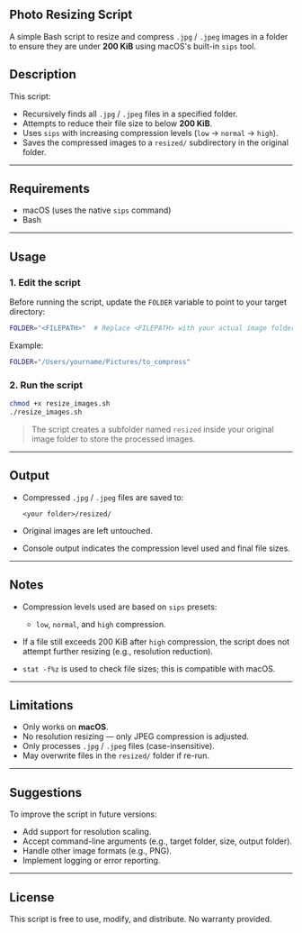 ## Photo Resizing Script

A simple Bash script to resize and compress `.jpg` / `.jpeg` images in a folder to ensure they are under **200 KiB** using macOS's built-in `sips` tool.

## Description

This script:

* Recursively finds all `.jpg` / `.jpeg` files in a specified folder.
* Attempts to reduce their file size to below **200 KiB**.
* Uses `sips` with increasing compression levels (`low` → `normal` → `high`).
* Saves the compressed images to a `resized/` subdirectory in the original folder.

---

## Requirements

* macOS (uses the native `sips` command)
* Bash

---

## Usage

### 1. Edit the script

Before running the script, update the `FOLDER` variable to point to your target directory:

```bash
FOLDER="<FILEPATH>"  # Replace <FILEPATH> with your actual image folder path
```

Example:

```bash
FOLDER="/Users/yourname/Pictures/to_compress"
```

### 2. Run the script

```bash
chmod +x resize_images.sh
./resize_images.sh
```

> The script creates a subfolder named `resized` inside your original image folder to store the processed images.

---

## Output

* Compressed `.jpg` / `.jpeg` files are saved to:

  ```
  <your folder>/resized/
  ```

* Original images are left untouched.

* Console output indicates the compression level used and final file sizes.

---

## Notes

* Compression levels used are based on `sips` presets:

  * `low`, `normal`, and `high` compression.
* If a file still exceeds 200 KiB after `high` compression, the script does not attempt further resizing (e.g., resolution reduction).
* `stat -f%z` is used to check file sizes; this is compatible with macOS.

---

## Limitations

* Only works on **macOS**.
* No resolution resizing — only JPEG compression is adjusted.
* Only processes `.jpg` / `.jpeg` files (case-insensitive).
* May overwrite files in the `resized/` folder if re-run.

---

## Suggestions

To improve the script in future versions:

* Add support for resolution scaling.
* Accept command-line arguments (e.g., target folder, size, output folder).
* Handle other image formats (e.g., PNG).
* Implement logging or error reporting.

---

## License

This script is free to use, modify, and distribute. No warranty provided.
